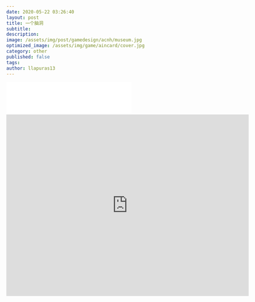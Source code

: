 ```yaml
---
date: 2020-05-22 03:26:40
layout: post
title: 一个脑洞
subtitle: 
description: 
image: /assets/img/post/gamedesign/acnh/museum.jpg
optimized_image: /assets/img/game/aincard/cover.jpg
category: other
published: false
tags:
author: llapuras13
---
```


<div class="awsl-embed-wrapper">
  <iframe frameborder="no" border="0" marginwidth="0" marginheight="0" width=330 height=86 src="//music.163.com/outchain/player?type=2&id=41666026&auto=1&height=66"></iframe>
</div>

<div class="sketchfab-embed-wrapper">
    <iframe title="A 3D model" width="640" height="480" src="https://sketchfab.com/models/bea13eee7233418fbedf6ec32d34d0c6/embed?preload=1&amp;ui_controls=1&amp;ui_infos=1&amp;ui_inspector=1&amp;ui_stop=1&amp;ui_watermark=1&amp;ui_watermark_link=1" frameborder="0" allow="autoplay; fullscreen; vr" mozallowfullscreen="true" webkitallowfullscreen="true"></iframe>
</div>
